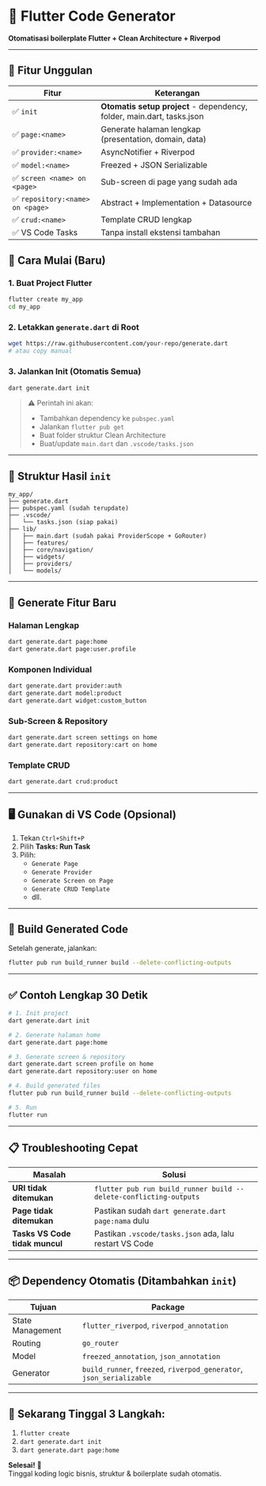 
# 🚀 Flutter Code Generator  
**Otomatisasi boilerplate Flutter + Clean Architecture + Riverpod**

---

## 📌 Fitur Unggulan
| Fitur | Keterangan |
|-------|------------|
| ✅ `init` | **Otomatis setup project** - dependency, folder, main.dart, tasks.json |
| ✅ `page:<name>` | Generate halaman lengkap (presentation, domain, data) |
| ✅ `provider:<name>` | AsyncNotifier + Riverpod |
| ✅ `model:<name>` | Freezed + JSON Serializable |
| ✅ `screen <name> on <page>` | Sub-screen di page yang sudah ada |
| ✅ `repository:<name> on <page>` | Abstract + Implementation + Datasource |
| ✅ `crud:<name>` | Template CRUD lengkap |
| ✅ VS Code Tasks | Tanpa install ekstensi tambahan |



## 🎯 Cara Mulai (Baru)

### 1. Buat Project Flutter
```bash
flutter create my_app
cd my_app
```

### 2. Letakkan `generate.dart` di Root
```bash
wget https://raw.githubusercontent.com/your-repo/generate.dart
# atau copy manual
```

### 3. Jalankan Init (Otomatis Semua)
```bash
dart generate.dart init
```

> ⚠️ Perintah ini akan:
> - Tambahkan dependency ke `pubspec.yaml`
> - Jalankan `flutter pub get`
> - Buat folder struktur Clean Architecture
> - Buat/update `main.dart` dan `.vscode/tasks.json`

---

## 📂 Struktur Hasil `init`
```
my_app/
├── generate.dart
├── pubspec.yaml (sudah terupdate)
├── .vscode/
│   └── tasks.json (siap pakai)
├── lib/
│   ├── main.dart (sudah pakai ProviderScope + GoRouter)
│   ├── features/
│   ├── core/navigation/
│   ├── widgets/
│   ├── providers/
│   └── models/
```

---

## 🚀 Generate Fitur Baru

### Halaman Lengkap
```bash
dart generate.dart page:home
dart generate.dart page:user.profile
```

### Komponen Individual
```bash
dart generate.dart provider:auth
dart generate.dart model:product
dart generate.dart widget:custom_button
```

### Sub-Screen & Repository
```bash
dart generate.dart screen settings on home
dart generate.dart repository:cart on home
```

### Template CRUD
```bash
dart generate.dart crud:product
```

---

## 🖥️ Gunakan di VS Code (Opsional)

1. Tekan `Ctrl+Shift+P`
2. Pilih **Tasks: Run Task**
3. Pilih:
   - `Generate Page`
   - `Generate Provider`
   - `Generate Screen on Page`
   - `Generate CRUD Template`
   - dll.

---

## 🔧 Build Generated Code

Setelah generate, jalankan:
```bash
flutter pub run build_runner build --delete-conflicting-outputs
```

---

## ✅ Contoh Lengkap 30 Detik

```bash
# 1. Init project
dart generate.dart init

# 2. Generate halaman home
dart generate.dart page:home

# 3. Generate screen & repository
dart generate.dart screen profile on home
dart generate.dart repository:user on home

# 4. Build generated files
flutter pub run build_runner build --delete-conflicting-outputs

# 5. Run
flutter run
```

---

## 📋 Troubleshooting Cepat

| Masalah | Solusi |
|---------|--------|
| **URI tidak ditemukan** | `flutter pub run build_runner build --delete-conflicting-outputs` |
| **Page tidak ditemukan** | Pastikan sudah `dart generate.dart page:nama` dulu |
| **Tasks VS Code tidak muncul** | Pastikan `.vscode/tasks.json` ada, lalu restart VS Code |

---

## 📦 Dependency Otomatis (Ditambahkan `init`)

| Tujuan | Package |
|--------|---------|
| State Management | `flutter_riverpod`, `riverpod_annotation` |
| Routing | `go_router` |
| Model | `freezed_annotation`, `json_annotation` |
| Generator | `build_runner`, `freezed`, `riverpod_generator`, `json_serializable` |

---

## 🎉 Sekarang Tinggal 3 Langkah:
1. `flutter create`
2. `dart generate.dart init`
3. `dart generate.dart page:home`

**Selesai!** 🎉  
Tinggal koding logic bisnis, struktur & boilerplate sudah otomatis.

```
